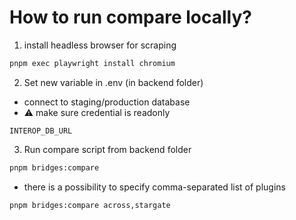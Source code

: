 # How to run compare locally?

1. install headless browser for scraping
```ts
pnpm exec playwright install chromium
```
2. Set new variable in .env (in backend folder)
- connect to staging/production database
- ⚠️ make sure credential is readonly
```
INTEROP_DB_URL
```
3. Run compare script from backend folder
```bash
pnpm bridges:compare
```
- there is a possibility to specify comma-separated list of plugins
```bash
pnpm bridges:compare across,stargate
```
